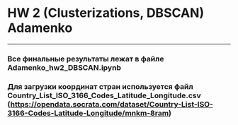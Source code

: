 # HW 2 (Clusterizations, DBSCAN) Adamenko
---
### Все финальные результаты лежат в файле Adamenko_hw2_DBSCAN.ipynb
### Для загрузки координат стран используется файл Country_List_ISO_3166_Codes_Latitude_Longitude.csv (https://opendata.socrata.com/dataset/Country-List-ISO-3166-Codes-Latitude-Longitude/mnkm-8ram)
